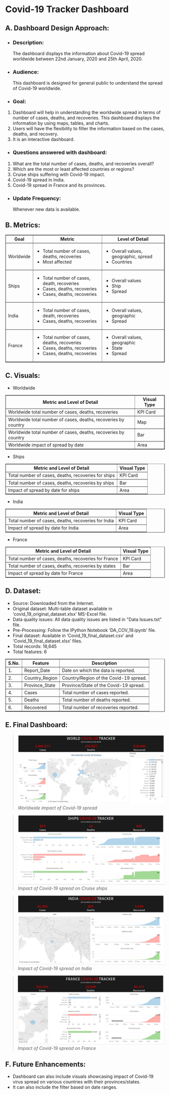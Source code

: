 # Covid-19 Tracker Dashboard

## A. Dashboard Design Approach:
- ### Description: 
  The dashboard displays the information about Covid-19 spread worldwide between 22nd
January, 2020 and 25th April, 2020.

- ### Audience: 
  This dashboard is designed for general public to understand the spread of Covid-19
worldwide.

- ### Goal:
1. Dashboard will help in understanding the worldwide spread in terms of number of cases, deaths,
and recoveries. This dashboard displays the information by using maps, tables, and charts.
2. Users will have the flexibility to filter the information based on the cases, deaths, and recovery.
3. It is an interactive dashboard.

- ### Questions answered with dashboard:
1. What are the total number of cases, deaths, and recoveries overall?
2. Which are the most or least affected countries or regions?
3. Cruise ships suffering with Covid-19 impact.
4. Covid-19 spread in India.
5. Covid-19 spread in France and its provinces.

- ### Update Frequency: 
  Whenever new data is available.


## B. Metrics:
<table border=1>
    <tr>
        <th style="text-align:center;">Goal</th>
        <th style="text-align:center;">Metric</th>
        <th style="text-align:center;">Level of Detail</th>
    </tr>
    <tr>
        <td>Worldwide</td>
        <td>
            <ul>
                <li>Total number of cases, deaths, recoveries</li>
                <li>Most affected</li>
            </ul>
        </td>
        <td>
            <ul>
                <li>Overall values, geographic, spread</li>
                <li>Countries</li>
            </ul>
        </td>
    </tr>
    <tr>
        <td>Ships</td>
        <td>
            <ul>
                <li>Total number of cases, death, recoveries</li>
                <li>Cases, deaths, recoveries</li>
                <li>Cases, deaths, recoveries</li>
            </ul>
        </td>
        <td>
            <ul>
                <li>Overall values</li>
                <li>Ship</li>
                <li>Spread</li>
            </ul>
        </td>
    </tr>
        <tr>
        <td>India</td>
        <td>
            <ul>
                <li>Total number of cases, death, recoveries</li>
                <li>Cases, deaths, recoveries</li>
            </ul>
        </td>
        <td>
            <ul>
                <li>Overall values, geographic</li>
                <li>Spread</li>
            </ul>
        </td>
    </tr>
        <tr>
        <td>France</td>
        <td>
            <ul>
                <li>Total number of cases, deaths, recoveries</li>
                <li>Cases, deaths, recoveries</li>
                <li>Cases, deaths, recoveries</li>
            </ul>
        </td>
        <td>
            <ul>
                <li>Overall values, geographic</li>
                <li>State</li>
                <li>Spread</li>
            </ul>
        </td>
    </tr>

</table>


## C. Visuals:
- Worldwide
<table border=1>
    <tr>
        <th style="text-align:center;">Metric and Level of Detail</th>
        <th style="text-align:center;">Visual Type</th>
    </tr>
    <tr>
        <td>Worldwide total number of cases, deaths, recoveries</td>
        <td>KPI Card</td>
    </tr>
    <tr>
        <td>Worldwide total number of cases, deaths, recoveries
by country</td>
        <td>Map</td>
    </tr>
    <tr>
        <td>Worldwide total number of cases, deaths, recoveries
by country</td>
        <td>Bar</td>
    </tr>
    <tr>
        <td>Worldwide impact of spread by date</td>
        <td>Area</td>
    </tr>
</table>

- Ships
<table border=1>
    <tr>
        <th style="text-align:center;">Metric and Level of Detail</th>
        <th style="text-align:center;">Visual Type</th>
    </tr>
    <tr>
        <td>Total number of cases, deaths, recoveries for ships</td>
        <td>KPI Card</td>
    </tr>
    <tr>
        <td>Total number of cases, deaths, recoveries by ships</td>
        <td>Bar</td>
    </tr>
    <tr>
        <td>Impact of spread by date for ships</td>
        <td>Area</td>
    </tr>
</table>

- India
<table border=1>
    <tr>
        <th style="text-align:center;">Metric and Level of Detail</th>
        <th style="text-align:center;">Visual Type</th>
    </tr>
    <tr>
        <td>Total number of cases, deaths, recoveries for India</td>
        <td>KPI Card</td>
    </tr>
    <tr>
        <td>Impact of spread by date for India</td>
        <td>Area</td>
    </tr>
</table>

- France
<table border=1>
    <tr>
        <th style="text-align:center;">Metric and Level of Detail</th>
        <th style="text-align:center;">Visual Type</th>
    </tr>
    <tr>
        <td>Total number of cases, deaths, recoveries for France</td>
        <td>KPI Card</td>
    </tr>
    <tr>
        <td>Total number of cases, deaths, recoveries by states</td>
        <td>Bar</td>
    </tr>
    <tr>
        <td>Impact of spread by date for France</td>
        <td>Area</td>
    </tr>
</table>


## D. Dataset:
- Source: Downloaded from the Internet.
- Original dataset: Multi-table dataset available in ‘covid_19_original_dataset.xlsx’ MS-Excel file.
- Data quality issues: All data quality issues are listed in "Data Issues.txt" file.
- Pre-Processing: Follow the IPython Notebook ‘DA_COV_19.ipynb’ file.
- Final dataset: Available in ‘Covid_19_final_dataset.csv’ and ‘Covid_19_final_dataset.xlsx’ files.
- Total records: 18,645
- Total features: 6

<table border=1>
    <tr>
        <th style="text-align:center;">S.No.</th>
        <th style="text-align:center;">Feature</th>
        <th style="text-align:center;">Description</th>
    </tr>
    <tr>
        <td>1.</td>
        <td>Report_Date</td>
        <td>Date on which the data is reported.</td>
    </tr>
    <tr>
        <td>2.</td>
        <td>Country_Region</td>
        <td>Country/Region of the Covid-19 spread.</td>
    </tr>
    <tr>
        <td>3.</td>
        <td>Province_State</td>
        <td>Province/State of the Covid-19 spread.</td>
    </tr>
    <tr>
        <td>4.</td>
        <td>Cases</td>
        <td>Total number of cases reported.</td>
    </tr>
    <tr>
        <td>5.</td>
        <td>Deaths</td>
        <td>Total number of deaths reported.</td>
    </tr>
    <tr>
        <td>6.</td>
        <td>Recovered</td>
        <td>Total number of recoveries reported.</td>
    </tr>
    
</table>


## E. Final Dashboard:
>![Worldwide Impact](./assets/img/TAB-ww.jpg)
*Worldwide impact of Covid-19 spread*  

>![Worldwide Impact](./assets/img/TAB-ships.jpg)
*Impact of Covid-19 spread on Cruise ships*  

>![Worldwide Impact](./assets/img/TAB-India.jpg)
*Impact of Covid-19 spread on India*  

>![Worldwide Impact](./assets/img/TAB-France.jpg)
*Impact of Covid-19 spread on France*  

## F. Future Enhancements:
- Dashboard can also include visuals showcasing impact of Covid-19 virus spread on various countries with their provinces/states.
- It can also include the filter based on date ranges.
